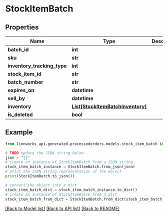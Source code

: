 # StockItemBatch


## Properties

Name | Type | Description | Notes
------------ | ------------- | ------------- | -------------
**batch_id** | **int** |  | [optional] 
**sku** | **str** |  | [optional] 
**inventory_tracking_type** | **int** |  | [optional] 
**stock_item_id** | **str** |  | [optional] 
**batch_number** | **str** |  | [optional] 
**expires_on** | **datetime** |  | [optional] 
**sell_by** | **datetime** |  | [optional] 
**inventory** | [**List[StockItemBatchInventory]**](StockItemBatchInventory.md) |  | [optional] 
**is_deleted** | **bool** |  | [optional] 

## Example

```python
from linnworks_api.generated.processedorders.models.stock_item_batch import StockItemBatch

# TODO update the JSON string below
json = "{}"
# create an instance of StockItemBatch from a JSON string
stock_item_batch_instance = StockItemBatch.from_json(json)
# print the JSON string representation of the object
print(StockItemBatch.to_json())

# convert the object into a dict
stock_item_batch_dict = stock_item_batch_instance.to_dict()
# create an instance of StockItemBatch from a dict
stock_item_batch_from_dict = StockItemBatch.from_dict(stock_item_batch_dict)
```
[[Back to Model list]](../README.md#documentation-for-models) [[Back to API list]](../README.md#documentation-for-api-endpoints) [[Back to README]](../README.md)


